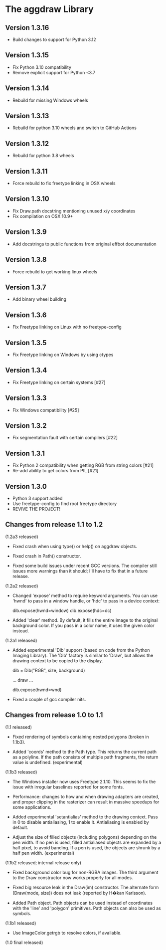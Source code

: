 # The aggdraw Library

## Version 1.3.16

- Build changes to support for Python 3.12

## Version 1.3.15

- Fix Python 3.10 compatibility
- Remove explicit support for Python <3.7

## Version 1.3.14

- Rebuild for missing Windows wheels

## Version 1.3.13

- Rebuild for python 3.10 wheels and switch to GitHub Actions

## Version 1.3.12

- Rebuild for python 3.8 wheels

## Version 1.3.11

- Force rebuild to fix freetype linking in OSX wheels

## Version 1.3.10

- Fix Draw.path docstring mentioning unused x/y coordinates
- Fix compilation on OSX 10.9+

## Version 1.3.9

- Add docstrings to public functions from original effbot documentation

## Version 1.3.8

- Force rebuild to get working linux wheels

## Version 1.3.7

- Add binary wheel building

## Version 1.3.6

- Fix Freetype linking on Linux with no freetype-config

## Version 1.3.5

- Fix Freetype linking on Windows by using ctypes

## Version 1.3.4

- Fix Freetype linking on certain systems [#27]

## Version 1.3.3

- Fix Windows compatibility [#25]

## Version 1.3.2

- Fix segmentation fault with certain compilers [#22]

## Version 1.3.1

- Fix Python 2 compatibility when getting RGB from string colors [#21]
- Re-add ability to get colors from PIL [#21]

## Version 1.3.0

- Python 3 support added
- Use freetype-config to find root freetype directory
- REVIVE THE PROJECT!

## Changes from release 1.1 to 1.2

(1.2a3 released)

- Fixed crash when using type() or help() on aggdraw objects.

- Fixed crash in Path() constructor.

- Fixed some build issues under recent GCC versions.  The compiler
  still issues more warnings than it should; I'll have to fix that
  in a future release.

(1.2a2 released)

- Changed 'expose' method to require keyword arguments.  You can
  use 'hwnd' to pass in a window handle, or 'hdc' to pass in a
  device context:

	dib.expose(hwnd=window)
	dib.expose(hdc=dc)

- Added 'clear' method.  By default, it fills the entire image to
  the original background color.  If you pass in a color name, it
  uses the given color instead.

(1.2a1 released)

- Added experimental 'Dib' support (based on code from the Python
  Imaging Library).  The 'Dib' factory is similar to 'Draw', but
  allows the drawing context to be copied to the display.

	dib = Dib("RGB", size, background)
	
	... draw ...

	dib.expose(hwnd=wnd)

- Fixed a couple of gcc compiler nits.

## Changes from release 1.0 to 1.1

(1.1 released)

- Fixed rendering of symbols containing nested polygons (broken in
  1.1b3).

- Added 'coords' method to the Path type.  This returns the current
  path as a polyline.  If the path consists of multiple path fragments,
  the return value is undefined. (experimental)

(1.1b3 released)

- The Windows installer now uses Freetype 2.1.10.  This seems to fix
  the issue with irregular baselines reported for some fonts.

- Performance: changes to how and when drawing adapters are created,
  and proper clipping in the rasterizer can result in massive speedups
  for some applications.

- Added experimental 'setantialias' method to the drawing context.
  Pass in 0 to disable antialiasing, 1 to enable it.  Antialiasing
  is enabled by default.

- Adjust the size of filled objects (including polygons) depending
  on the pen width.  If no pen is used, filled antialiased objects
  are expanded by a half pixel, to avoid banding.  If a pen is used,
  the objects are shrunk by a half pen width. (experimental)

(1.1b2 released; internal release only)

- Fixed background color bug for non-RGBA images.  The third
  argument to the Draw constructor now works properly for all
  modes.

- Fixed big resource leak in the Draw(im) constructor.  The alternate
  form (Draw(mode, size)) does not leak (reported by H�kan Karlsson).

- Added Path object.  Path objects can be used instead of coordinates
  with the 'line' and 'polygon' primitives.  Path objects can also be
  used as symbols.

(1.1b1 released)

- Use ImageColor.getrgb to resolve colors, if available.

(1.0 final released)
